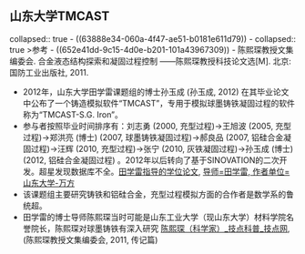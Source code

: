## 山东大学TMCAST
collapsed:: true
	- ((63888e34-060a-4f47-ae51-b0181e611d79))
	- collapsed:: true
	  >参考
		- ((652e41dd-9c15-4d0e-b201-101a43967309))
		- 陈熙琛教授文集编委会. 合金液态结构探索和凝固过程控制 ——陈熙琛教授科技论文选[M]. 北京: 国防工业出版社, 2011.
- 2012年，山东大学田学雷课题组的博士孙玉成 (孙玉成, 2012) 在其毕业论文中公布了一个铸造模拟软件“TMCAST”，专用于模拟球墨铸铁凝固过程的软件称为“TMCAST-S.G. Iron”。
- 参与者按照毕业时间排序有：刘志勇 (2000, 充型过程)->王旭波 (2005, 充型过程)->郑洪亮 (博士) (2007, 球墨铸铁凝固过程)->郝良品 (2007, 铝硅合金凝固过程)->汪辉 (2010, 充型过程)->张宁 (2010, 灰铁凝固过程)->孙玉成 (博士) (2012, 铝硅合金凝固过程) 。2012年以后转向了基于SINOVATION的二次开发。超星发现数据库不全。[田学雷指导的学位论文](https://www.zhizhen.com/s?strchannel=3,5&adv=DT((F="田学雷")+AND+(O='山东大学'))&aorp=a&size=15&isort=2&x=0_445&version=v2), [导师=田学雷, 作者单位=山东大学-万方](https://s.wanfangdata.com.cn/advanced-search/thesis)
- 该课题组主要研究铸铁和铝硅合金，充型过程模拟方面的合作者是数学系的鲁统超。
- 田学雷的博士导师陈熙琛当时可能是山东工业大学（现山东大学）材料学院名誉院长，陈熙琛对球墨铸铁有深入研究 [陈熙琛（科学家）_技点科普_技点网](https://m.jidianwang.com/items/12093822.html), (陈熙琛教授文集编委会, 2011, 传记篇)